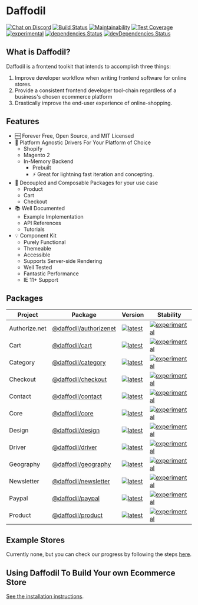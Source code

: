 # Daffodil
[![Chat on Discord](https://img.shields.io/discord/777920696583454740)](https://discord.gg/dHq2f4RpHr)
[![Build Status](https://graycore.visualstudio.com/Daffodil/_apis/build/status/graycoreio.daffodil?branchName=develop)](https://graycore.visualstudio.com/Daffodil/_build/latest?definitionId=6&branchName=develop)
[![Maintainability](https://api.codeclimate.com/v1/badges/1b331aa9dd107c168250/maintainability)](https://codeclimate.com/github/graycoreio/daffodil/maintainability)
[![Test Coverage](https://api.codeclimate.com/v1/badges/1b331aa9dd107c168250/test_coverage)](https://codeclimate.com/github/graycoreio/daffodil/test_coverage)
[![experimental](https://img.shields.io/static/v1.svg?label=stability&message=experimental&color=orange)](https://www.github.com/graycoreio/daffodil)
[![dependencies Status](https://david-dm.org/graycoreio/daffodil/status.svg)](https://david-dm.org/graycoreio/daffodil)
[![devDependencies Status](https://david-dm.org/graycoreio/daffodil/dev-status.svg)](https://david-dm.org/graycoreio/daffodil?type=dev)

## What is Daffodil?
Daffodil is a frontend toolkit that intends to accomplish three things:

1. Improve developer workflow when writing frontend software for online stores.
2. Provide a consistent frontend developer tool-chain regardless of a business's chosen ecommerce platform
3. Drastically improve the end-user experience of online-shopping.

## Features

* :free: Forever Free, Open Source, and MIT Licensed
* :hammer: Platform Agnostic Drivers For Your Platform of Choice
    * Shopify
    * Magento 2
    * In-Memory Backend
        * Prebuilt
        * :zap: Great for lightning fast iteration and concepting.
* :cake: Decoupled and Composable Packages for your use case
    * Product
    * Cart
    * Checkout
* :books: Well Documented
    * Example Implementation
    * API References
    * Tutorials
* :bulb: Component Kit
    * Purely Functional
    * Themeable
    * Accessible
    * Supports Server-side Rendering
    * Well Tested
    * Fantastic Performance
    * IE 11+ Support

## Packages
| Project | Package | Version | Stability |
|---|---|---|---|
| Authorize.net | [@daffodil/authorizenet](./libs/authorizenet/README.md) | [![latest](https://img.shields.io/npm/v/%40daffodil%2Fauthorizenet/latest.svg)](https://npmjs.com/package/@daffodil/authorizenet) | [![experimental](https://img.shields.io/static/v1.svg?label=stability&message=experimental&color=orange)](https://www.github.com/graycoreio/daffodil)
| Cart | [@daffodil/cart](./libs/cart/README.md) | [![latest](https://img.shields.io/npm/v/%40daffodil%2Fcart/latest.svg)](https://npmjs.com/package/@daffodil/cart) | [![experimental](https://img.shields.io/static/v1.svg?label=stability&message=experimental&color=orange)](https://www.github.com/graycoreio/daffodil) |
| Category | [@daffodil/category](./libs/category/README.md) | [![latest](https://img.shields.io/npm/v/%40daffodil%2Fcategory/latest.svg)](https://npmjs.com/package/@daffodil/category) | [![experimental](https://img.shields.io/static/v1.svg?label=stability&message=experimental&color=orange)](https://www.github.com/graycoreio/daffodil) |
| Checkout | [@daffodil/checkout](./libs/checkout/README.md) | [![latest](https://img.shields.io/npm/v/%40daffodil%2Fcheckout/latest.svg)](https://npmjs.com/package/@daffodil/checkout) | [![experimental](https://img.shields.io/static/v1.svg?label=stability&message=experimental&color=orange)](https://www.github.com/graycoreio/daffodil) |
| Contact | [@daffodil/contact](./libs/contact/README.md) | [![latest](https://img.shields.io/npm/v/%40daffodil%2Fcontact/latest.svg)](https://npmjs.com/package/@daffodil/contact) | [![experimental](https://img.shields.io/static/v1.svg?label=stability&message=experimental&color=orange)](https://www.github.com/graycoreio/daffodil)
| Core | [@daffodil/core](./libs/core/README.md) | [![latest](https://img.shields.io/npm/v/%40daffodil%2Fcore/latest.svg)](https://npmjs.com/package/@daffodil/core) | [![experimental](https://img.shields.io/static/v1.svg?label=stability&message=experimental&color=orange)](https://www.github.com/graycoreio/daffodil)
| Design | [@daffodil/design](./libs/design/README.md) | [![latest](https://img.shields.io/npm/v/%40daffodil%2Fdesign/latest.svg)](https://npmjs.com/package/@daffodil/design) | [![experimental](https://img.shields.io/static/v1.svg?label=stability&message=experimental&color=orange)](https://www.github.com/graycoreio/daffodil) |
| Driver | [@daffodil/driver](./libs/driver/README.md) | [![latest](https://img.shields.io/npm/v/%40daffodil%2Fdriver/latest.svg)](https://npmjs.com/package/@daffodil/driver) | [![experimental](https://img.shields.io/static/v1.svg?label=stability&message=experimental&color=orange)](https://www.github.com/graycoreio/daffodil) |
| Geography | [@daffodil/geography](./libs/geography/README.md) | [![latest](https://img.shields.io/npm/v/%40daffodil%2Fgeography/latest.svg)](https://npmjs.com/package/@daffodil/geography) | [![experimental](https://img.shields.io/static/v1.svg?label=stability&message=experimental&color=orange)](https://www.github.com/graycoreio/daffodil) |
| Newsletter | [@daffodil/newsletter](./libs/newsletter/README.md) | [![latest](https://img.shields.io/npm/v/%40daffodil%2Fnewsletter/latest.svg)](https://npmjs.com/package/@daffodil/newsletter) | [![experimental](https://img.shields.io/static/v1.svg?label=stability&message=experimental&color=orange)](https://www.github.com/graycoreio/daffodil) |
| Paypal | [@daffodil/paypal](./libs/paypal/README.md) | [![latest](https://img.shields.io/npm/v/%40daffodil%2Fpaypal/latest.svg)](https://npmjs.com/package/@daffodil/paypal) | [![experimental](https://img.shields.io/static/v1.svg?label=stability&message=experimental&color=orange)](https://www.github.com/graycoreio/daffodil) |
| Product | [@daffodil/product](./libs/product/README.md) | [![latest](https://img.shields.io/npm/v/%40daffodil%2Fproduct/latest.svg)](https://npmjs.com/package/@daffodil/product) | [![experimental](https://img.shields.io/static/v1.svg?label=stability&message=experimental&color=orange)](https://www.github.com/graycoreio/daffodil) |



## Example Stores
Currently none, but you can check our progress by following the steps [here](https://github.com/graycoreio/daffodil/blob/develop/docs/DEVELOPER.md#running-the-example-demo).

## Using Daffodil To Build Your own Ecommerce Store
[See the installation instructions](./docs/INSTALLATION.md).
